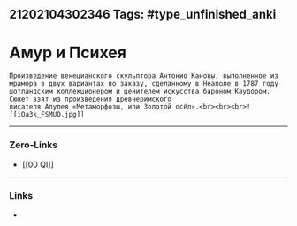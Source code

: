 21202104302346
Tags: #type_unfinished_anki
---
# Амур и Психея

    Произведение венецианского скульптора Антонио Кановы, выполненное из мрамора в двух вариантах по заказу, сделанному в Неаполе в 1787 году шотландским коллекционером и ценителем искусства бароном Каудором. Сюжет взят из произведения древнеримского писателя Апулея «Метаморфозы, или Золотой осёл».<br><br><br>![[iQa3k_FSMUQ.jpg]]

---
### Zero-Links
- [[00 QI]]
---
### Links
-